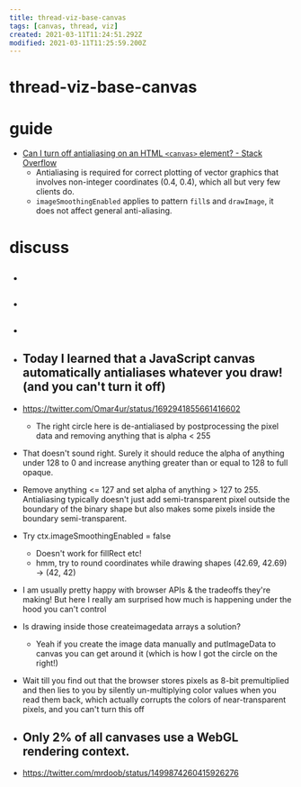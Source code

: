 ```yaml
---
title: thread-viz-base-canvas
tags: [canvas, thread, viz]
created: 2021-03-11T11:24:51.292Z
modified: 2021-03-11T11:25:59.200Z
---
```


# thread-viz-base-canvas

# guide

- [Can I turn off antialiasing on an HTML `<canvas>` element? - Stack Overflow](https://stackoverflow.com/questions/195262/can-i-turn-off-antialiasing-on-an-html-canvas-element/67800821)
  - Antialiasing is required for correct plotting of vector graphics that involves non-integer coordinates (0.4, 0.4), which all but very few clients do.
  - `imageSmoothingEnabled` applies to pattern `fill`s and `drawImage`, it does not affect general anti-aliasing.
# discuss
- ## 

- ## 

- ## 

- ## Today I learned that a JavaScript canvas automatically antialiases whatever you draw! (and you can't turn it off)
- https://twitter.com/Omar4ur/status/1692941855661416602
  - The right circle here is de-antialiased by postprocessing the pixel data and removing anything that is alpha < 255
- That doesn't sound right. Surely it should reduce the alpha of anything under 128 to 0 and increase anything greater than or equal to 128 to full opaque.
- Remove anything <= 127 and set alpha of anything > 127 to 255. Antialiasing typically doesn't just add semi-transparent pixel outside the boundary of the binary shape but also makes some pixels inside the boundary semi-transparent.
- Try ctx.imageSmoothingEnabled = false
  - Doesn't work for fillRect etc!
  - hmm, try to round coordinates while drawing shapes (42.69, 42.69) -> (42, 42)
- I am usually pretty happy with browser APIs & the tradeoffs they're making! But here I really am surprised how much is happening under the hood you can't control 
- Is drawing inside those createimagedata arrays a solution?
  - Yeah if you create the image data manually and putImageData to canvas you can get around it (which is how I got the circle on the right!)
- Wait till you find out that the browser stores pixels as 8-bit premultiplied and then lies to you by silently un-multiplying color values when you read them back, which actually corrupts the colors of near-transparent pixels, and you can't turn this off

- ## Only 2% of all canvases use a WebGL rendering context.
- https://twitter.com/mrdoob/status/1499874260415926276

